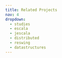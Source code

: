 ```yaml
---
title: Related Projects
nav: 4
dropdown:
  - studies
  - escala
  - jescala
  - distributed
  - reswing
  - datastructures
---
```

